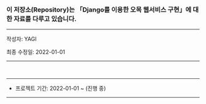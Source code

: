 ### 이 저장소(Repository)는 「Django를 이용한 오목 웹서비스 구현」에 대한 자료를 다루고 있습니다.

***
작성자: YAGI<br>

최종 수정일: 2022-01-01
***

<br>

***
+ 프로젝트 기간: 2022-01-01 ~ (진행 중)
***
